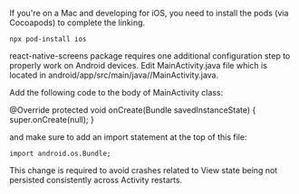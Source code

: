 If you're on a Mac and developing for iOS, you need to install the pods (via Cocoapods) to complete the linking.

`npx pod-install ios`

react-native-screens package requires one additional configuration step to properly work on Android devices. Edit MainActivity.java file which is located in android/app/src/main/java/<your package name>/MainActivity.java.

Add the following code to the body of MainActivity class:

@Override
protected void onCreate(Bundle savedInstanceState) {
  super.onCreate(null);
}

and make sure to add an import statement at the top of this file:

`import android.os.Bundle;`

This change is required to avoid crashes related to View state being not persisted consistently across Activity restarts.
